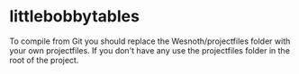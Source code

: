 littlebobbytables
=================

To compile from Git you should replace the Wesnoth/projectfiles folder with your own projectfiles. If you don't have any use the projectfiles folder in the root of the project.
